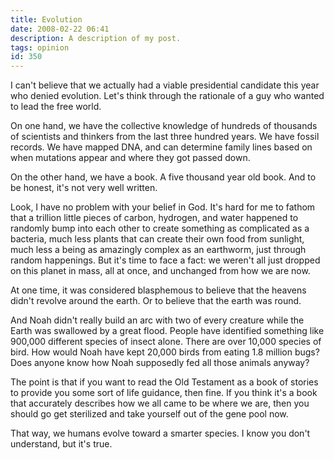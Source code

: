 ```yaml
---
title: Evolution
date: 2008-02-22 06:41
description: A description of my post.
tags: opinion
id: 350
---
```

I can't believe that we actually had a viable presidential candidate this year who denied evolution.  Let's think through the rationale of a guy who wanted to lead the free world.

On one hand, we have the collective knowledge of hundreds of thousands of scientists and thinkers from the last three hundred years.  We have fossil records.  We have mapped DNA, and can determine family lines based on when mutations appear and where they got passed down.

On the other hand, we have a book.  A five thousand year old book.  And to be honest, it's not very well written.

Look, I have no problem with your belief in God.  It's hard for me to fathom that a trillion little pieces of carbon, hydrogen, and water happened to randomly bump into each other to create something as complicated as a bacteria, much less plants that can create their own food from sunlight, much less a being as amazingly complex as an earthworm, just through random happenings.  But it's time to face a fact:  we weren't all just dropped on this planet in mass, all at once, and unchanged from how we are now.

At one time, it was considered blasphemous to believe that the heavens didn't revolve around the earth.  Or to believe that the earth was round.

And Noah didn't really build an arc with two of every creature while the Earth was swallowed by a great flood.  People have identified something like 900,000 different species of insect alone.  There are over 10,000 species of bird.  How would Noah have kept 20,000 birds from eating 1.8 million bugs?  Does anyone know how Noah supposedly fed all those animals anyway?

The point is that if you want to read the Old Testament as a book of stories to provide you some sort of life guidance, then fine.  If you think it's a book that accurately describes how we all came to be where we are, then you should go get sterilized and take yourself out of the gene pool now.

That way, we humans evolve toward a smarter species.  I know you don't understand, but it's true.